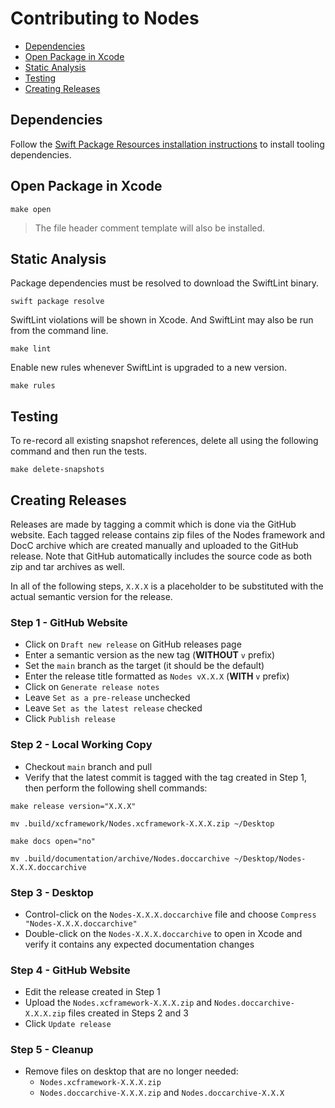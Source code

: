 # Contributing to Nodes

- [Dependencies](#dependencies)
- [Open Package in Xcode](#open-package-in-xcode)
- [Static Analysis](#static-analysis)
- [Testing](#testing)
- [Creating Releases](#creating-releases)

## Dependencies

Follow the [Swift Package Resources installation instructions](https://github.com/TinderApp/Swift-Package-Resources) to install tooling dependencies.

## Open Package in Xcode

```
make open
```

> The file header comment template will also be installed.

## Static Analysis

Package dependencies must be resolved to download the SwiftLint binary.

```
swift package resolve
```

SwiftLint violations will be shown in Xcode. And SwiftLint may also be run from the command line.

```
make lint
```

Enable new rules whenever SwiftLint is upgraded to a new version.

```
make rules
```

## Testing

To re-record all existing snapshot references, delete all using the following command and then run the tests.

```
make delete-snapshots
```

## Creating Releases

Releases are made by tagging a commit which is done via the GitHub website. Each tagged release contains zip files of the Nodes framework and DocC archive which are created manually and uploaded to the GitHub release. Note that GitHub automatically includes the source code as both zip and tar archives as well.

In all of the following steps, `X.X.X` is a placeholder to be substituted with the actual semantic version for the release.

### Step 1 - GitHub Website

- Click on `Draft new release` on GitHub releases page
- Enter a semantic version as the new tag (__WITHOUT__ `v` prefix)
- Set the `main` branch as the target (it should be the default)
- Enter the release title formatted as `Nodes vX.X.X` (__WITH__ `v` prefix)
- Click on `Generate release notes`
- Leave `Set as a pre-release` unchecked
- Leave `Set as the latest release` checked
- Click `Publish release`

### Step 2 - Local Working Copy

- Checkout `main` branch and pull
- Verify that the latest commit is tagged with the tag created in Step 1, then perform the following shell commands:

```
make release version="X.X.X"
```

```
mv .build/xcframework/Nodes.xcframework-X.X.X.zip ~/Desktop
```

```
make docs open="no"
```

```
mv .build/documentation/archive/Nodes.doccarchive ~/Desktop/Nodes-X.X.X.doccarchive
```

### Step 3 - Desktop

- Control-click on the `Nodes-X.X.X.doccarchive` file and choose `Compress "Nodes-X.X.X.doccarchive"`
- Double-click on the `Nodes-X.X.X.doccarchive` to open in Xcode and verify it contains any expected documentation changes

### Step 4 - GitHub Website

- Edit the release created in Step 1
- Upload the `Nodes.xcframework-X.X.X.zip` and `Nodes.doccarchive-X.X.X.zip` files created in Steps 2 and 3
- Click `Update release`

### Step 5 - Cleanup

- Remove files on desktop that are no longer needed:
  - `Nodes.xcframework-X.X.X.zip`
  - `Nodes.doccarchive-X.X.X.zip` and `Nodes.doccarchive-X.X.X`
